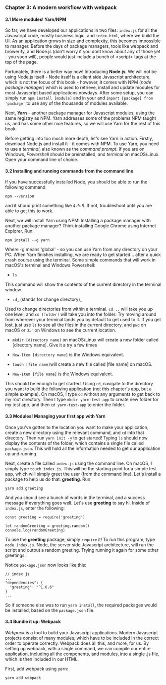 ### Chapter 3: A modern workflow with webpack

#### 3.1 More modules! Yarn/NPM

So far, we have developed our applications in two files: `index.js` for all the Javascript code, mostly business logic, and `index.html`, where we build the UI. As an application grows in size and complexity,  this becomes impossible to manager. Before the days of package managers, tools like webpack and browerify, and Node.js \(don't worry if you dont know about any of those yet - you soon will\), people would just include a bunch of &lt;script&gt; tags at the top of the page.

Fortunately, there is a better way now! Introducing **Node.js**. We will not be using Node.js itself - Node itself is a client side Javascript architecture, which is not the focus of this book - however, it comes with NPM \(_node package manager\)_ which is used to retrieve, install and update modules for most Javascript based applications nowdays. After some setup, you can simply run `npm install [module]` and in your and `import [package] from 'package'` to use any of the thousands of modules available.

Next, **Yarn** - another package manager for Javascript modules, using the same registry as NPM. Yarn addresses some of the problems NPM taught us, and has some other nice features, so we will use Yarn for the rest of this book.

Before getting into too much more depth, let's see Yarn in action. Firstly, download Node.js and install it - it comes with NPM. To use Yarn, you need to use a _terminal_, also known as the _command prompt._ If you are on Windows, _Powershell_ should be preinstalled, and _terminal_ on macOS/Linux. Open your command line of choice.

#### 3.2 Installing and running commands from the command line

If you have successfully installed Node, you should be able to run the following command:

`npm --version`

and it shoud print something like `4.0.5`. If not, troubleshoot until you are able to get this to work.

Next, we will install Yarn using NPM! Installing a package manager with another package manager? Think installing Google Chrome using Internet Explorer. Run:

`npm install --g yarn`

Where -g means 'global' - so you can use Yarn from any directory on your PC. When Yarn finishes installing, we are ready to get started... after a quick crash course using the terminal. Some simple commands that will work in macOS's terminal and Windows Powershell:

* `ls`

This command will show the contents of the current directory in the terminal window.

* `cd`_ \(stands for change directory\)_

Used to change directories from within a terminal. `cd ..` will take you up one level, and `cd [folder]` will take you into the folder. Try moving around from wherever your terminal lands you by default to get used to it. If you get lost, just use `ls` to see all the files in the current directory, and `pwd` on macOS or `dir` on Windows to see the current location.

* `mkdir [directory name]` on macOS/Linux will create a new folder called \[directory name\]. Give it a try a few times
* `New-Item [directory name]` is the Windows equivalent.

* `touch [file name]`will create a new file called \[file name\] on macOS.

* `New-Item [file name]` is the Windows equivalent.

This should be enough to get started. Using `cd`, navigate to the directory you want to build the following application \(not this chapter's app, but a simple example\). On macOS, I type `cd` without any arguments to get back to my root directory. Then I type `mkdir yarn-test-app` to create new folder for my test app, and then `cd yarn-test-app` to enter the folder.

#### 3.3 Modules! Managing your first app with Yarn

Once you've gotten to the location you want to make your application, create a new directory using the relevant command, and `cd` into that directory. Then run `yarn init -y` to get started! Typing `ls` should now display the contents of the folder, which contains a single file called `package.json`. This will hold all the information needed to get our application up and running.

Next, create a file called `index.js` using the command line. On macOS, I simply type `touch index.js`. This will be the starting point for a simple test app, which will simply greet the user \(from the command line\). Let's install a package to help us do that: **greeting**. Run:

`yarn add greeting`

And you should see a bunch of words in the terminal, and a success message if everything goes well. Let's use **greeting** to say hi. Inside of `index.js`, enter the following:

```
const greeting = require('greeting')

let randomGreeting = greeting.random()
console.log(randomGreeting)
```

To use the **greeting** package, simply `require` it! To run this program, type `node index.js`. Node, the server side Javascript architecture, will run the script and output a random greeting. Trying running it again for some other greetings.

Notice `package.json` now looks like this:

```
// index.js
...
"dependencies": {
  "greeting": "^1.0.6"
}
...
```

So if someone else was to run `yarn install`, the required packages would be installed, based on the `package.json` file.

#### 3.4 Bundle it up: Webpack

_Webpack_ is a tool to build your Javascript applications. Modern Javascript projects consist of many modules, which have to be included in the correct order to operate correctly. Webpack does all this, and more, for us. By setting up webpack, with a single command, we can compile our entire application, including all the components, and modules, into a single .js file, which is then included in our HTML. 

First, add webpack using yarn:

`yarn add webpack`



